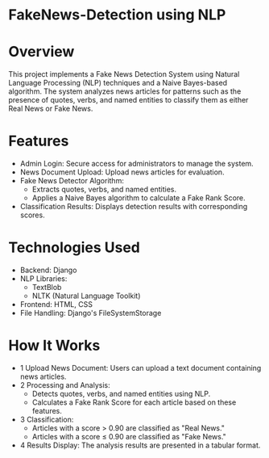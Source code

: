 # FakeNews-Detection using NLP

# Overview
This project implements a Fake News Detection System using Natural Language Processing (NLP) techniques and a Naive Bayes-based algorithm. The system analyzes news articles for patterns such as the presence of quotes, verbs, and named entities to classify them as either Real News or Fake News.

# Features
* Admin Login: Secure access for administrators to manage the system. <br/>
* News Document Upload: Upload news articles for evaluation. <br/>
* Fake News Detector Algorithm: <br/>
    * Extracts quotes, verbs, and named entities.<br/>
    * Applies a Naive Bayes algorithm to calculate a Fake Rank Score.<br/>
* Classification Results: Displays detection results with corresponding scores.<br/>

# Technologies Used
* Backend: Django <br/>
* NLP Libraries:<br/>
   * TextBlob<br/>
   * NLTK (Natural Language Toolkit)<br/>
* Frontend: HTML, CSS<br/>
* File Handling: Django's FileSystemStorage<br/>

# How It Works
- 1 Upload News Document: Users can upload a text document containing news articles.
- 2 Processing and Analysis:
   - Detects quotes, verbs, and named entities using NLP.
   - Calculates a Fake Rank Score for each article based on these features.
- 3 Classification:
    - Articles with a score > 0.90 are classified as "Real News."
    - Articles with a score ≤ 0.90 are classified as "Fake News."
- 4 Results Display: The analysis results are presented in a tabular format.
